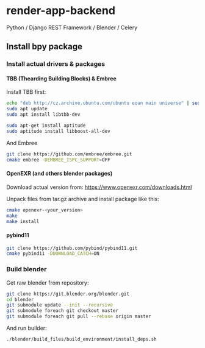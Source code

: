 # render-app-backend
Python / Django REST Framework / Blender / Celery

## Install bpy package

### Install actual drivers & packages

#### TBB (Thearding Building Blocks) & Embree

Install TBB first:

```bash
echo "deb http://cz.archive.ubuntu.com/ubuntu eoan main universe" | sudo tee -a  /etc/apt/sources.list
sudo apt update
sudo apt install libtbb-dev

sudo apt-get install aptitude
sudo aptitude install libboost-all-dev
```

And Embree

```bash
git clone https://github.com/embree/embree.git
cmake embree -DEMBREE_ISPC_SUPPORT=OFF
```

#### OpenEXR (and others blender packages)

Download actual version from: https://www.openexr.com/downloads.html

Unpack files from tar.gz archive and install package like this:

```bash
cmake openexr-<your_version>
make
make install
```
#### pybind11

```bash
git clone https://github.com/pybind/pybind11.git
cmake pybind11 -DDOWNLOAD_CATCH=ON
```

### Build blender

Get raw blender from repository:

```bash
git clone https://git.blender.org/blender.git
cd blender
git submodule update --init --recursive
git submodule foreach git checkout master
git submodule foreach git pull --rebase origin master
```

And run builder:

```bash
./blender/build_files/build_environment/install_deps.sh
```
